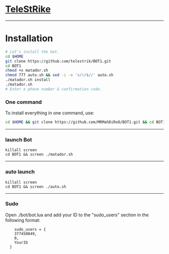 # [TeleStRike](https://telegram.me/TM_StRiKe)


* * *


# Installation

```sh
# Let's install the bot.
cd $HOME
git clone https://github.com/telestrik/BOT1.git
cd BOT1
chmod +x matador.sh
chmod 777 auto.sh && sed -i -e 's/\r$//' auto.sh
./matador.sh install
./matador.sh 
# Enter a phone number & confirmation code.
```
### One command
To install everything in one command, use:
```sh
cd $HOME && git clone https://github.com/MRMahDiRoO/BOT1.git && cd BOT1 && chmod +x matador.sh && chmod 777 auto.sh && sed -i -e 's/\r$//' auto.sh && ./matador.sh install && ./matador.sh
```

* * *

### launch Bot

```
killall screen
cd BOT1 && screen ./matador.sh
```

* * *


### auto launch 
```
killall screen
cd BOT1 && screen ./auto.sh
```

* * *


### Sudo

Open ./bot/bot.lua and add your ID to the "sudo_users" section in the following format:
```
    sudo_users = {
    377450049,
    0,
    YourID
  }
